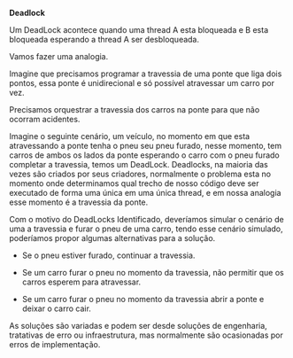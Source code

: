 **Deadlock**

Um DeadLock acontece quando uma thread A esta bloqueada e B esta bloqueada esperando a thread A ser desbloqueada.

Vamos fazer uma analogia.

Imagine que precisamos programar a travessia de uma ponte que liga dois pontos, essa ponte é unidirecional e só possível atravessar um carro por vez.

Precisamos orquestrar a travessia dos carros na ponte para que não ocorram acidentes.

Imagine o seguinte cenário, um veículo, no momento em que esta atravessando a ponte tenha o pneu seu pneu furado, nesse momento, tem carros de ambos os lados da ponte esperando o carro com o pneu furado completar a travessia, temos um DeadLock.
Deadlocks, na maioria das vezes são criados por seus criadores, normalmente o problema esta no momento onde determinamos qual trecho de nosso código deve ser executado de forma uma única em uma única thread, e em nossa analogia esse momento é  a travessia da ponte.

Com o motivo do DeadLocks Identificado, deveríamos simular o cenário de uma a travessia e furar o pneu de uma carro, tendo esse cenário simulado, poderíamos propor algumas alternativas para a solução.

- Se o pneu estiver furado, continuar a travessia.

- Se um carro furar o pneu no momento da travessia, não permitir que os carros esperem para atravessar.

- Se um carro furar o pneu no momento da travessia abrir a ponte e deixar o carro cair.

As soluções são variadas e podem ser desde soluções de engenharia, tratativas de erro ou infraestrutura, mas normalmente são ocasionadas por erros de implementação.
